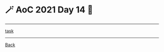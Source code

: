 # :magic_wand: AoC 2021 Day 14 :christmas_tree:

---

[task](https://adventofcode.com/2021/day/14)



---
[Back](/README.md)